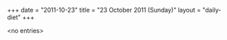 +++
date = "2011-10-23"
title = "23 October 2011 (Sunday)"
layout = "daily-diet"
+++


\<no entries\>
